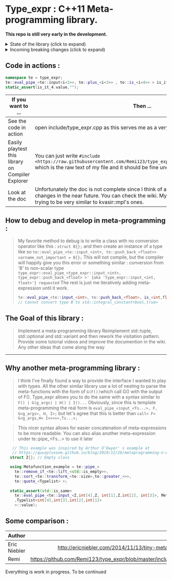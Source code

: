# Type_expr : C++11 Meta-programming library. 
**This repo is still very early in the development.**

<details>
  <summary>State of the library (click to expand)</summary>
  
  > Early feedback was very positive. The syntax is very nice.
  > The implementation doesn't have the most state of the art optimization, but we are in the design and prototype phase.
  > The tests write themselves but they are in the wrong folder.
  > The CMakelist.txt is not good at all.
  > The wiki is well started but I'm trying to give the correct definition and it's harder than initially thought.
</details>
<details>
  <summary>Incoming breaking changes (click to expand)</summary>
  > Most of the unary and binary meta-expression will now transition from having an meta-expression type to a variadic pack of meta-expression. The idea is to ease the parsing of multiples `f < te::input_<Ts...>, input_<Us...>` and requiring a lot less `te::pipe_<unpack, Fs...>` . This is a breaking change and most meta-expression weren't exhaustively tested. Some functions that required two informations like `replace_if_<P, F> were left as such since I don't know if I should expand the F...` 
</details>

## Code in actions :
```C++
namespace te = type_expr;
te::eval_pipe_<te::input<i<1>>, te::plus_<i<3>> , te::is_<i<4>> > is_it_4; // is_it_4 is an std::integral_constant<bool,true>
static_assert(is_it_4.value,"");
```

If you want to ... | Then ... 
--- | ---
See the code in action | open include/type_expr.cpp as this serves me as a very small testing unit.
Easily playtest this library on Compiler Explorer | You can just write `#include <https://raw.githubusercontent.com/Remi123/type_expr/master/include/type_expr.hpp>` which is the raw text of my file and it should be fine under a C++11 compiler
Look at the doc | Unfortunately the doc is not complete since I think of adding some more breaking changes in the near future. You can check the wiki. My meta-expression names are trying to be very similar to kvasir::mpl's ones.

## How to debug and develop in meta-programming :
> My favorite method to debug is to write a class with no conversion operator like this : `struct B{};` and then create an instance of a type like so `te::eval_pipe_<te::input_<int>, te::push_back_<float>> varname_not_important = B{};`
> This will not compile, but the compiler will happily give you this error or something similar : 
> conversion from 'B' to non-scalar type `type_expr::eval_pipe_<type_expr::input_<int>, type_expr::push_back_<float> >' {aka 'type_expr::input_<int, float>'} requested`
> The rest is just me iteratively adding meta-expression until it work.
> ```C++   
  >te::eval_pipe_<te::input_<int>, te::push_back_<float>, is_<int,float>> varname_not_important = B{}; 
  >// Cannot convert type B to std::integral_constant<bool,true>
>```

## The Goal of this library :
>Implement a meta-programming library
>Reimplement std::tuple, std::optional and std::variant and then rework the visitation pattern.
>Provide some tutorial videos and improve the documention in the wiki.
>Any other ideas that come along the way

___

## Why another meta-programming library :
> I think I've finally found a way to provide the interface I wanted to play with types. All the other similar library use a lot of nesting to parse the meta-functions with the form of `G(F())`which call G() with the output of F(). Type_expr allows you to do the same with a syntax similar to  `F() | G(g_args) | H() | I()...` 
>Obviously, since this is template meta-programming the real form is `eval_pipe_<input_<Ts...>, F, G<g_args>, H, I>;` but let's agree that this is better than `call< F< G<g_args,H< I<>>>>,Ts...>;`

> This nicer syntax allows for easier concatenation of meta-expressions to be more readable. You can also alias another meta-expression under te::pipe_<Fs...> to use it later
```C++
   // This example was inspired by Arthur O'Dwyer' s example at 
   // https://quuxplusone.github.io/blog/2019/12/28/metaprogramming-n-ways/
  struct Z{}; // Empty class

  using Metafunction_example = te::pipe_<
    te::remove_if_<te::lift_<std::is_empty>>,
    te::sort_<te::transform_<te::size>,te::greater_<>>,
    te::quote_<Typelist> >;
    
  static_assert(std::is_same<
    te::eval_pipe_<te::input_<Z,int[4],Z, int[1],Z,int[2], int[3]>, Metafunction_example>
    ,Typelist<int[4],int[3],int[2],int[1]>
    >::value);
```
## Some comparison :
Author | Link  
--- | ---: 
Eric Niebler | http://ericniebler.com/2014/11/13/tiny-metaprogramming-library/ 
Remi | https://github.com/Remi123/type_expr/blob/master/include/type_tup.hpp#L69 

Everything is work in progress. To be continued
